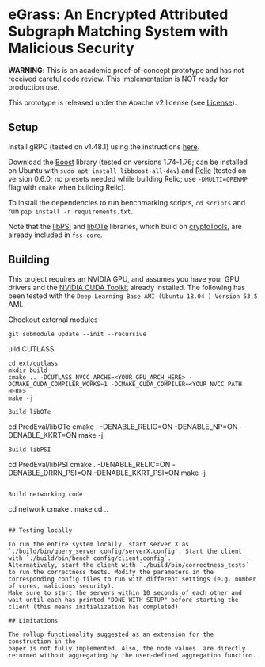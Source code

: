 # eGrass: An Encrypted Attributed Subgraph Matching System with Malicious Security

**WARNING**: This is an academic proof-of-concept prototype and has not received careful code review. This implementation is NOT ready for production use.

This prototype is released under the Apache v2 license (see [License](#license)).

## Setup

Install gRPC (tested on v1.48.1) using the instructions [here](https://grpc.io/docs/languages/cpp/quickstart/).

Download the [Boost](https://www.boost.org/) library (tested on versions 1.74-1.76; can be installed on Ubuntu with `sudo apt install libboost-all-dev`) and [Relic](https://github.com/relic-toolkit/relic) (tested on version 0.6.0; no presets needed while building Relic; use `-DMULTI=OPENMP` flag with `cmake` when building Relic).

To install the dependencies to run benchmarking scripts, `cd scripts` and run `pip install -r requirements.txt`.

Note that the [libPSI](https://github.com/osu-crypto/libPSI) and [libOTe](https://github.com/osu-crypto/libOTe) libraries, which build on [cryptoTools](https://github.com/ladnir/cryptoTools/tree/master), are already included in `fss-core`.

## Building

This project requires an NVIDIA GPU, and assumes you have your GPU drivers and the [NVIDIA CUDA Toolkit](https://docs.nvidia.com/cuda/) already installed. The following has been tested with the `Deep Learning Base AMI (Ubuntu 18.04 ) Version 53.5` AMI.

Checkout external modules
```
git submodule update --init --recursive
```
uild CUTLASS

```
cd ext/cutlass
mkdir build
cmake .. -DCUTLASS_NVCC_ARCHS=<YOUR_GPU_ARCH_HERE> -DCMAKE_CUDA_COMPILER_WORKS=1 -DCMAKE_CUDA_COMPILER=<YOUR NVCC PATH HERE>
make -j

Build libOTe 
```
cd PredEval/libOTe
cmake . -DENABLE_RELIC=ON -DENABLE_NP=ON -DENABLE_KKRT=ON
make -j
```
Build libPSI
```
cd PredEval/libPSI
cmake . -DENABLE_RELIC=ON -DENABLE_DRRN_PSI=ON -DENABLE_KKRT_PSI=ON
make -j
```

Build networking code
```
cd network
cmake .
make
cd ..
```

## Testing locally

To run the entire system locally, start server X as `./build/bin/query_server config/serverX.config`. Start the client with `./build/bin/bench config/client.config`.
Alternatively, start the client with `./build/bin/correctness_tests` to run the correctness tests. Modify the parameters in the corresponding config files to run with different settings (e.g. number of cores, malicious security).
Make sure to start the servers within 10 seconds of each other and wait until each has printed "DONE WITH SETUP" before starting the client (this means initialization has completed).

## Limitations

The rollup functionality suggested as an extension for the construction in the
paper is not fully implemented. Also, the node values  are directly
returned without aggregating by the user-defined aggregation function.
